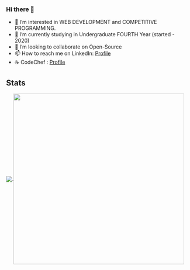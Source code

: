 ### Hi there 👋

<!--
**shaikbabita369/shaikbabita369** is a ✨ _special_ ✨ repository because its `README.md` (this file) appears on your GitHub profile.

Here are some ideas to get you started:
-->

<ul>
<li>👀 I’m interested in WEB DEVELOPMENT and COMPETITIVE PROGRAMMING.</li>
  <li>🌱 I’m currently studying in Undergraduate FOURTH Year (started - 2020)</li>
<li>💞 I’m looking to collaborate on  Open-Source</li>
<li>📫 How to reach me on LinkedIn: <a href="https://www.linkedin.com/in/shaik-babita-86123924a/"  >Profile</a></li>
  <li>☕ CodeChef : <a href="https://www.codechef.com/users/shaikbabita_36"> Profile</a></lI>
  </ul>


## Stats 
<a href="https://github.com/shaikbabita369/github-readme-stats" style = "margin = 3px; display = grid">
  <img align="center" src="https://github-readme-stats.vercel.app/api?username=shaikbabita369&show_icons=true&theme=chartreuse-dark" />
</a>

<a href="https://github.com/shaikbabita369/github-readme-stats">
  <img align="center" src="https://github-readme-stats.vercel.app/api/top-langs/?username=shaikbabita369&layout=compact&theme=chartreuse-dark" width = "467px" max-widht = "720px" height = "auto"/>
</a>
